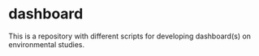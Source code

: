 # dashboard
This is a repository with different scripts for developing dashboard(s) on environmental studies.
